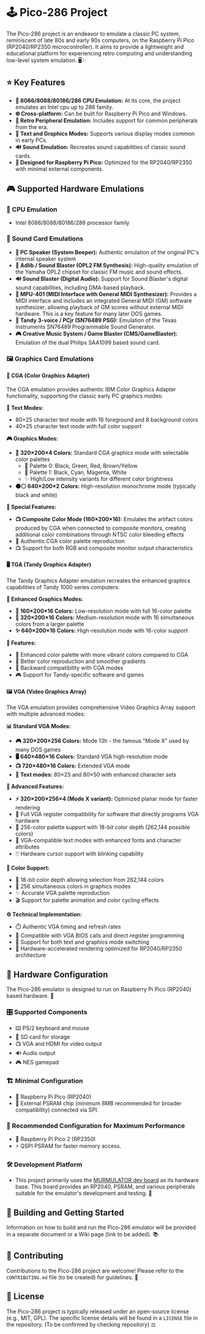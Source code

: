 # 🕹️ Pico-286 Project

The Pico-286 project is an endeavor to emulate a classic PC system, reminiscent of late 80s and early 90s computers, on the Raspberry Pi Pico (RP2040/RP2350 microcontroller). It aims to provide a lightweight and educational platform for experiencing retro computing and understanding low-level system emulation. 🖥️✨

## ⭐ Key Features

*   **🧠 8086/8088/80186/286 CPU Emulation:** At its core, the project emulates an Intel cpu up to 286 family.
*   **🌐 Cross-platform:** Can be built for Raspberry Pi Pico and Windows.
*   **🔌 Retro Peripheral Emulation:** Includes support for common peripherals from the era.
*   **🎨 Text and Graphics Modes:** Supports various display modes common in early PCs.
*   **🔊 Sound Emulation:** Recreates sound capabilities of classic sound cards.
*   **🍓 Designed for Raspberry Pi Pico:** Optimized for the RP2040/RP2350 with minimal external components.

## 🎮 Supported Hardware Emulations

### 🧠 CPU Emulation
*   Intel 8086/8088/80186/286 processor family

### 🎵 Sound Card Emulations
*   **📢 PC Speaker (System Beeper):** Authentic emulation of the original PC's internal speaker system
*   **🎹 Adlib / Sound Blaster (OPL2 FM Synthesis):** High-quality emulation of the Yamaha OPL2 chipset for classic FM music and sound effects.
*   **🔊 Sound Blaster (Digital Audio):** Support for Sound Blaster's digital sound capabilities, including DMA-based playback.
*   **🎼 MPU-401 (MIDI Interface with General MIDI Synthesizer):** Provides a MIDI interface and includes an integrated General MIDI (GM) software synthesizer, allowing playback of GM scores without external MIDI hardware. This is a key feature for many later DOS games.
*   **📢 Tandy 3-voice / PCjr (SN76489 PSG):** Emulation of the Texas Instruments SN76489 Programmable Sound Generator.
*   **🎮 Creative Music System / Game Blaster (CMS/GameBlaster):** Emulation of the dual Philips SAA1099 based sound card.

### 🖼️ Graphics Card Emulations

#### 🎨 CGA (Color Graphics Adapter)
The CGA emulation provides authentic IBM Color Graphics Adapter functionality, supporting the classic early PC graphics modes:

**📝 Text Modes:**
*   80×25 character text mode with 16 foreground and 8 background colors
*   40×25 character text mode with full color support

**🎮 Graphics Modes:**
*   **🌈 320×200×4 Colors:** Standard CGA graphics mode with selectable color palettes
    - 🎨 Palette 0: Black, Green, Red, Brown/Yellow
    - 🎨 Palette 1: Black, Cyan, Magenta, White
    - ✨ High/Low intensity variants for different color brightness
*   **⚫⚪ 640×200×2 Colors:** High-resolution monochrome mode (typically black and white)

**🌟 Special Features:**
*   **📺 Composite Color Mode (160×200×16):** Emulates the artifact colors produced by CGA when connected to composite monitors, creating additional color combinations through NTSC color bleeding effects
*   🎨 Authentic CGA color palette reproduction
*   📺 Support for both RGB and composite monitor output characteristics

#### 🖥️ TGA (Tandy Graphics Adapter)
The Tandy Graphics Adapter emulation recreates the enhanced graphics capabilities of Tandy 1000 series computers:

**🚀 Enhanced Graphics Modes:**
*   **🎨 160×200×16 Colors:** Low-resolution mode with full 16-color palette
*   **🌈 320×200×16 Colors:** Medium-resolution mode with 16 simultaneous colors from a larger palette
*   **✨ 640×200×16 Colors:** High-resolution mode with 16-color support

**🌟 Features:**
*   🎨 Enhanced color palette with more vibrant colors compared to CGA
*   🌈 Better color reproduction and smoother gradients
*   🔄 Backward compatibility with CGA modes
*   🎮 Support for Tandy-specific software and games

#### 🖼️ VGA (Video Graphics Array)
The VGA emulation provides comprehensive Video Graphics Array support with multiple advanced modes:

**📊 Standard VGA Modes:**
*   **🎮 320×200×256 Colors:** Mode 13h - the famous "Mode X" used by many DOS games
*   **🖥️ 640×480×16 Colors:** Standard VGA high-resolution mode
*   **📺 720×480×16 Colors:** Extended VGA mode
*   **📝 Text modes:** 80×25 and 80×50 with enhanced character sets

**🚀 Advanced Features:**
*   **⚡ 320×200×256×4 (Mode X variant):** Optimized planar mode for faster rendering
*   🔧 Full VGA register compatibility for software that directly programs VGA hardware
*   🌈 256-color palette support with 18-bit color depth (262,144 possible colors)
*   📝 VGA-compatible text modes with enhanced fonts and character attributes
*   🖱️ Hardware cursor support with blinking capability

**🎨 Color Support:**
*   🌈 18-bit color depth allowing selection from 262,144 colors
*   🎨 256 simultaneous colors in graphics modes
*   ✨ Accurate VGA palette reproduction
*   🎬 Support for palette animation and color cycling effects

**⚙️ Technical Implementation:**
*   ⏱️ Authentic VGA timing and refresh rates
*   🔧 Compatible with VGA BIOS calls and direct register programming
*   🔄 Support for both text and graphics mode switching
*   🚀 Hardware-accelerated rendering optimized for RP2040/RP2350 architecture

## 🔧 Hardware Configuration

The Pico-286 emulator is designed to run on Raspberry Pi Pico (RP2040) based hardware. 🍓

### 🎛️ Supported Components
*   ⌨️ PS/2 keyboard and mouse
*   💾 SD card for storage
*   📺 VGA and HDMI for video output
*   🔊 Audio output
*   🎮 NES gamepad

### 🏗️ Minimal Configuration
*   🍓 Raspberry Pi Pico (RP2040)
*   🧠 External PSRAM chip (minimum 8MB recommended for broader compatibility) connected via SPI.

### 🚀 Recommended Configuration for Maximum Performance
*   🍓 Raspberry Pi Pico 2 (RP2350)
*   ⚡ QSPI PSRAM for faster memory access.

### 🛠️ Development Platform
*   This project primarily uses the [MURMULATOR dev board](https://murmulator.ru) as its hardware base. This board provides an RP2040, PSRAM, and various peripherals suitable for the emulator's development and testing. 🎯

## 🔨 Building and Getting Started

Information on how to build and run the Pico-286 emulator will be provided in a separate document or a Wiki page (link to be added). 📚

## 🤝 Contributing

Contributions to the Pico-286 project are welcome! Please refer to the `CONTRIBUTING.md` file (to be created) for guidelines. 💪

## 📄 License

The Pico-286 project is typically released under an open-source license (e.g., MIT, GPL). The specific license details will be found in a `LICENSE` file in the repository. (To be confirmed by checking repository) ⚖️